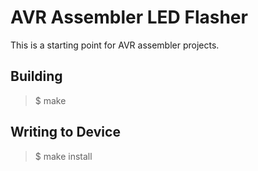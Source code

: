 AVR Assembler LED Flasher
=========================

This is a starting point for AVR assembler projects.

Building
--------

> $ make

Writing to Device
-----------------

> $ make install
